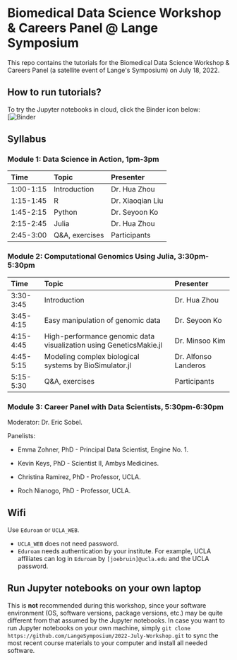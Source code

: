 # Biomedical Data Science Workshop & Careers Panel @ Lange Symposium

This repo contains the tutorials for the Biomedical Data Science Workshop & Careers Panel (a satellite event of Lange's Symposium) on July 18, 2022.

## How to run tutorials?

To try the Jupyter notebooks in cloud, click the Binder icon below:  
[![Binder]()
  

## Syllabus

### Module 1: Data Science in Action, 1pm-3pm

| Time | Topic | Presenter |  
|:-----------|:------------|:------------|  
| 1:00-1:15 | Introduction | Dr. Hua Zhou |  
| 1:15-1:45 | R | Dr. Xiaoqian Liu |  
| 1:45-2:15 | Python | Dr. Seyoon Ko |  
| 2:15-2:45 | Julia | Dr. Hua Zhou |  
| 2:45-3:00 | Q\&A, exercises | Participants |  

### Module 2: Computational Genomics Using Julia, 3:30pm-5:30pm

| Time | Topic | Presenter |  
|:-----------|:------------|:------------|  
| 3:30-3:45 | Introduction | Dr. Hua Zhou |  
| 3:45-4:15 | Easy manipulation of genomic data | Dr. Seyoon Ko |  
| 4:15-4:45 | High-performance genomic data visualization using GeneticsMakie.jl  | Dr. Minsoo Kim |  
| 4:45-5:15 | Modeling complex biological systems by BioSimulator.jl | Dr. Alfonso Landeros |  
| 5:15-5:30 | Q\&A, exercises | Participants |

### Module 3: Career Panel with Data Scientists, 5:30pm-6:30pm

Moderator: Dr. Eric Sobel. 

Panelists:   

  - Emma Zohner, PhD - Principal Data Scientist, Engine No. 1.  

  - Kevin Keys, PhD - Scientist II, Ambys Medicines.   
  
  - Christina Ramirez, PhD - Professor, UCLA.   

  - Roch Nianogo, PhD - Professor, UCLA.   

## Wifi

Use `Eduroam` or `UCLA_WEB`. 

- `UCLA_WEB` does not need password.  
- `Eduroam` needs authentication by your institute. For example, UCLA affiliates can log in `Eduroam` by `[joebruin]@ucla.edu`  and the UCLA password. 

## Run Jupyter notebooks on your own laptop

This is **not** recommended during this workshop, since your software environment (OS, software versions, package versions, etc.) may be quite different from that assumed by the Jupyter notebooks. In case you want to run Jupyter notebooks on your own machine, simply `git clone https://github.com/LangeSymposium/2022-July-Workshop.git` to sync the most recent course materials to your computer and install all needed software.
